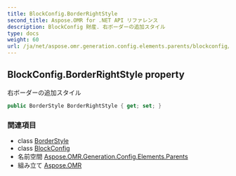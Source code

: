```yaml
---
title: BlockConfig.BorderRightStyle
second_title: Aspose.OMR for .NET API リファレンス
description: BlockConfig 財産. 右ボーダーの追加スタイル
type: docs
weight: 60
url: /ja/net/aspose.omr.generation.config.elements.parents/blockconfig/borderrightstyle/
---
```

## BlockConfig.BorderRightStyle property

右ボーダーの追加スタイル

```csharp
public BorderStyle BorderRightStyle { get; set; }
```

### 関連項目

* class [BorderStyle](../../../aspose.omr.generation.config/borderstyle/)
* class [BlockConfig](../)
* 名前空間 [Aspose.OMR.Generation.Config.Elements.Parents](../../blockconfig/)
* 組み立て [Aspose.OMR](../../../)


